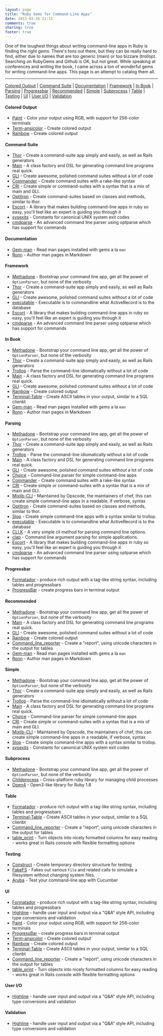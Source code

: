 ```yaml
---
layout: page
title: "Ruby Gems for Command-Line Apps"
date: 2012-03-26 21:15
comments: true
sharing: true
footer: true
---
```

One of the toughest things about writing command-line apps in Ruby is finding the right gems.  There's tons out there, but they
can be really hard to find, either due to names that are too generic (main) or too bizzare (trollop).  Searching on RubyGems and
Github is OK, but not great.  While speaking at conferences and writing the book, I came across a ton of wonderful
gems for writing command-line apps.  This page is an attempt to catalog them all.

----



<a href='#tag-colored_output'>Colored Output</a> | <a href='#tag-command_suite'>Command Suite</a> | <a href='#tag-documentation'>Documentation</a> | <a href='#tag-framework'>Framework</a> | <a href='#tag-inbook'>In Book</a> | <a href='#tag-parsing'>Parsing</a> | <a href='#tag-progressbar'>Progressbar</a> | <a href='#tag-recommended'>Recommended</a> | <a href='#tag-simple'>Simple</a> | <a href='#tag-subprocess'>Subprocess</a> | <a href='#tag-table'>Table</a> | <a href='#tag-testing'>Testing</a> | <a href='#tag-ui'>UI</a> | <a href='#tag-user_io'>User I/O</a> | <a href='#tag-validation'>Validation</a>


<a name='tag-colored_output'></a>
#### Colored Output
* <a href='https:/github.com/janlelis/paint'>Paint</a> - Color your output using RGB, with support for 256-color terminals
* <a href='https:/github.com/flori/term-ansicolor.git'>Term-ansicolor</a> - Create colored output
* <a href='https://github.com/sickill/rainbow'>Rainbow</a> - Create colored output

<a name='tag-command_suite'></a>
#### Command Suite
* <a href='http://www.github.com/wycats/thor'>Thor</a> - Create a command-suite app simply and easily, as well as Rails generators
* <a href='http://github.com/ahoward/main'>Main</a> - A class factory and DSL for generating command line programs real quick.
* <a href='http://github.com/davetron5000/gli'>GLI</a> - Create awesome, polished command suites without a lot of code
* <a href='https:/github.com/visionmedia/commander'>Commander</a> - Create command suites with a rake-like syntax
* <a href='https:/github.com/ddfreyne/cri'>CRI</a> - Create simple or command-suites with a syntax that is a mix of main and GLI.
* <a href='https:/github.com/joshbuddy/optitron'>Optitron</a> - Create command-suites based on classes and methods, similar to thor.
* <a href='https://github.com/skorks/escort'>Escort</a> - A library that makes building command-line apps in ruby so easy, you'll feel like an expert is guiding you through it
* <a href='https://github.com/ged/sysexits'>sysexits</a> - Constants for canonical UNIX system exit codes
* <a href='https://github.com/gettalong/cmdparse/'>cmdparse</a> - An advanced command line parser using optparse which has support for commands

<a name='tag-documentation'></a>
#### Documentation
* <a href='https://github.com/defunkt/gem-man'>Gem-man</a> - Read man pages installed with gems a la `man`
* <a href='https://github.com/rtomayko/ronn'>Ronn</a> - Author man pages in Markdown

<a name='tag-framework'></a>
#### Framework
* <a href='http://www.github.com/davetron5000/methadone'>Methadone</a> - Bootstrap your command line app, get all the power of `OptionParser`, but none of the verbosity
* <a href='http://www.github.com/wycats/thor'>Thor</a> - Create a command-suite app simply and easily, as well as Rails generators
* <a href='http://github.com/davetron5000/gli'>GLI</a> - Create awesome, polished command suites without a lot of code
* <a href='http://rubyworks.github.com/executable/'>executable</a> - Executable is to commandline what ActiveRecord is to the database
* <a href='https://github.com/skorks/escort'>Escort</a> - A library that makes building command-line apps in ruby so easy, you'll feel like an expert is guiding you through it
* <a href='https://github.com/gettalong/cmdparse/'>cmdparse</a> - An advanced command line parser using optparse which has support for commands

<a name='tag-inbook'></a>
#### In Book
* <a href='http://www.github.com/davetron5000/methadone'>Methadone</a> - Bootstrap your command line app, get all the power of `OptionParser`, but none of the verbosity
* <a href='http://www.github.com/wycats/thor'>Thor</a> - Create a command-suite app simply and easily, as well as Rails generators
* <a href='http://trollop.rubyforge.org'>Trollop</a> - Parse the command-line idiomatically without a lot of code
* <a href='http://github.com/ahoward/main'>Main</a> - A class factory and DSL for generating command line programs real quick.
* <a href='http://github.com/davetron5000/gli'>GLI</a> - Create awesome, polished command suites without a lot of code
* <a href='https://github.com/sickill/rainbow'>Rainbow</a> - Create colored output
* <a href='https://github.com/visionmedia/terminal-table'>Terminal-Table</a> - Create ASCII tables in your output, similar to a SQL clienbt
* <a href='https://github.com/defunkt/gem-man'>Gem-man</a> - Read man pages installed with gems a la `man`
* <a href='https://github.com/rtomayko/ronn'>Ronn</a> - Author man pages in Markdown

<a name='tag-parsing'></a>
#### Parsing
* <a href='http://www.github.com/davetron5000/methadone'>Methadone</a> - Bootstrap your command line app, get all the power of `OptionParser`, but none of the verbosity
* <a href='http://www.github.com/wycats/thor'>Thor</a> - Create a command-suite app simply and easily, as well as Rails generators
* <a href='http://trollop.rubyforge.org'>Trollop</a> - Parse the command-line idiomatically without a lot of code
* <a href='http://github.com/ahoward/main'>Main</a> - A class factory and DSL for generating command line programs real quick.
* <a href='http://github.com/davetron5000/gli'>GLI</a> - Create awesome, polished command suites without a lot of code
* <a href='https:/github.com/defunkt/choice'>Choice</a> - Command-line parser for simple command-line apps
* <a href='https:/github.com/visionmedia/commander'>Commander</a> - Create command suites with a rake-like syntax
* <a href='https:/github.com/ddfreyne/cri'>CRI</a> - Create simple or command-suites with a syntax that is a mix of main and GLI.
* <a href='https:/github.com/opscode/mixlib-cli'>Mixlib-CLI</a> - Maintained by Opscode, the maintainers of chef, this can create simple command-line apps in a readable, if verbose, syntax
* <a href='https:/github.com/joshbuddy/optitron'>Optitron</a> - Create command-suites based on classes and methods, similar to thor.
* <a href='https:/github.com/injekt/slop'>Slop</a> - Create simple command-line apps with a syntax similar to trollop.
* <a href='http://rubyworks.github.com/executable/'>executable</a> - Executable is to commandline what ActiveRecord is to the database
* <a href='https://github.com/rubyworks/clik'>CLI.K</a> - A very simple cli method for parsing command line options.
* <a href='https://github.com/soveran/clap'>clap</a> - Command line argument parsing for simple applications.
* <a href='https://github.com/skorks/escort'>Escort</a> - A library that makes building command-line apps in ruby so easy, you'll feel like an expert is guiding you through it
* <a href='https://github.com/gettalong/cmdparse/'>cmdparse</a> - An advanced command line parser using optparse which has support for commands

<a name='tag-progressbar'></a>
#### Progressbar
* <a href='https:/github.com/geemus/formatador'>Formatador</a> - produce rich output with a tag-like string syntax, including tables and progressbars
* <a href='https:/github.com/paul/progress_bar'>ProgressBar</a> - create progress bars in terminal output

<a name='tag-recommended'></a>
#### Recommended
* <a href='http://www.github.com/davetron5000/methadone'>Methadone</a> - Bootstrap your command line app, get all the power of `OptionParser`, but none of the verbosity
* <a href='http://github.com/ahoward/main'>Main</a> - A class factory and DSL for generating command line programs real quick.
* <a href='http://github.com/davetron5000/gli'>GLI</a> - Create awesome, polished command suites without a lot of code
* <a href='https://github.com/sickill/rainbow'>Rainbow</a> - Create colored output
* <a href='https://github.com/wbailey/command_line_reporter'>Command_line_reporter</a> - Create a "report", using unicode characters in the output for tables
* <a href='https://github.com/defunkt/gem-man'>Gem-man</a> - Read man pages installed with gems a la `man`
* <a href='https://github.com/rtomayko/ronn'>Ronn</a> - Author man pages in Markdown

<a name='tag-simple'></a>
#### Simple
* <a href='http://www.github.com/davetron5000/methadone'>Methadone</a> - Bootstrap your command line app, get all the power of `OptionParser`, but none of the verbosity
* <a href='http://www.github.com/wycats/thor'>Thor</a> - Create a command-suite app simply and easily, as well as Rails generators
* <a href='http://trollop.rubyforge.org'>Trollop</a> - Parse the command-line idiomatically without a lot of code
* <a href='http://github.com/ahoward/main'>Main</a> - A class factory and DSL for generating command line programs real quick.
* <a href='https:/github.com/defunkt/choice'>Choice</a> - Command-line parser for simple command-line apps
* <a href='https:/github.com/ddfreyne/cri'>CRI</a> - Create simple or command-suites with a syntax that is a mix of main and GLI.
* <a href='https:/github.com/opscode/mixlib-cli'>Mixlib-CLI</a> - Maintained by Opscode, the maintainers of chef, this can create simple command-line apps in a readable, if verbose, syntax
* <a href='https:/github.com/injekt/slop'>Slop</a> - Create simple command-line apps with a syntax similar to trollop.
* <a href='https://github.com/ged/sysexits'>sysexits</a> - Constants for canonical UNIX system exit codes

<a name='tag-subprocess'></a>
#### Subprocess
* <a href='http://www.github.com/davetron5000/methadone'>Methadone</a> - Bootstrap your command line app, get all the power of `OptionParser`, but none of the verbosity
* <a href='https://github.com/jarib/childprocess'>Childprocess</a> - Cross-platform ruby library for managing child processes
* <a href='https://github.com/ahoward/open4'>Open4</a> - Open3-like library for Ruby 1.8

<a name='tag-table'></a>
#### Table
* <a href='https:/github.com/geemus/formatador'>Formatador</a> - produce rich output with a tag-like string syntax, including tables and progressbars
* <a href='https://github.com/visionmedia/terminal-table'>Terminal-Table</a> - Create ASCII tables in your output, similar to a SQL clienbt
* <a href='https://github.com/wbailey/command_line_reporter'>Command_line_reporter</a> - Create a "report", using unicode characters in the output for tables
* <a href='https://github.com/arches/table_print'>table_print</a> - Turn objects into nicely formatted columns for easy reading - works great in Rails console with flexible formatting options

<a name='tag-testing'></a>
#### Testing
* <a href='https:/github.com/devver/construct'>Construct</a> - Create temporary directory structure for testing
* <a href='https:/github.com/defunkt/fakefs'>FakeFS</a> - Fakes out various `File` and related calls to simulate a filesystem without changing system files.
* <a href='https://github.com/cucumber/aruba'>Aruba</a> - Test your command-line app with Cucumber

<a name='tag-ui'></a>
#### UI
* <a href='https:/github.com/geemus/formatador'>Formatador</a> - produce rich output with a tag-like string syntax, including tables and progressbars
* <a href='https:/github.com/JEG2/highline'>Highline</a> - handle user input and output via a "Q&A" style API, including type conversions and validation
* <a href='https:/github.com/janlelis/paint'>Paint</a> - Color your output using RGB, with support for 256-color terminals
* <a href='https:/github.com/paul/progress_bar'>ProgressBar</a> - create progress bars in terminal output
* <a href='https:/github.com/flori/term-ansicolor.git'>Term-ansicolor</a> - Create colored output
* <a href='https://github.com/sickill/rainbow'>Rainbow</a> - Create colored output
* <a href='https://github.com/visionmedia/terminal-table'>Terminal-Table</a> - Create ASCII tables in your output, similar to a SQL clienbt
* <a href='https://github.com/wbailey/command_line_reporter'>Command_line_reporter</a> - Create a "report", using unicode characters in the output for tables
* <a href='https://github.com/arches/table_print'>table_print</a> - Turn objects into nicely formatted columns for easy reading - works great in Rails console with flexible formatting options

<a name='tag-user_io'></a>
#### User I/O
* <a href='https:/github.com/JEG2/highline'>Highline</a> - handle user input and output via a "Q&A" style API, including type conversions and validation

<a name='tag-validation'></a>
#### Validation
* <a href='https:/github.com/JEG2/highline'>Highline</a> - handle user input and output via a "Q&A" style API, including type conversions and validation
